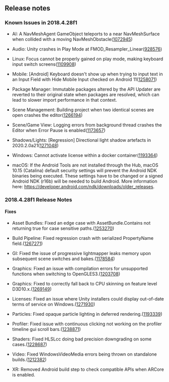 ## Release notes

### Known Issues in 2018.4.28f1

-   AI: A NavMeshAgent GameObject teleports to a near NavMeshSurface when collided with a moving NavMeshObstacle([1072945](https://issuetracker.unity3d.com/issues/a-navmeshagent-gameobject-teleports-to-a-near-navmeshsurface-when-collided-with-a-moving-navmeshobstacle))

-   Audio: Unity crashes in Play Mode at FMOD_Resampler_Linear([928576](https://issuetracker.unity3d.com/issues/unity-crashes-in-play-mode-at-fmod-resampler-linear))

-   Linux: Focus cannot be properly gained on play mode, making keyboard input switch screens([1109908](https://issuetracker.unity3d.com/issues/linux-focus-cannot-be-properly-gained-on-play-mode-making-keyboard-input-switch-screens))

-   Mobile: \[Android\] Keyboard doesn\'t show up when trying to input text in an Input Field with Hide Mobile Input checked on Android 11([1258071](https://issuetracker.unity3d.com/issues/android-keyboard-doesnt-show-up-when-trying-to-input-text-in-an-input-field-with-hide-mobile-input-checked-on-android-11))

-   Package Manager: Immutable packages altered by the API Updater are reverted to their original state when packages are resolved, which can lead to slower import performance in that context.

-   Scene Management: Building project when two identical scenes are open crashes the editor([1266194](https://issuetracker.unity3d.com/issues/building-project-when-two-identical-scenes-are-open-crashes-the-editor))

-   Scene/Game View: Logging errors from background thread crashes the Editor when Error Pause is enabled([1173657](https://issuetracker.unity3d.com/issues/calling-assetbundle-dot-loadfromfileasync-with-a-path-that-does-not-exist-crashes-the-editor-when-error-pause-is-enabled))

-   Shadows/Lights: \[Regression\] Directional light shadow artefacts in 2020.2.0a21([1271048](https://issuetracker.unity3d.com/issues/hdrp-directional-light-artefacts-in-2020-dot-2-0a21))

-   Windows: Cannot activate license within a docker container([1193364](https://issuetracker.unity3d.com/issues/cannot-activate-license-within-a-docker-container))

-   macOS: If the Android Tools are not installed through the Hub, macOS 10.15 (Catalina) default security settings will prevent the Android NDK binaries being executed. These settings have to be changed or a signed Android NDK (r16b) will be needed to build Android. More information here: https://developer.android.com/ndk/downloads/older_releases.

### 2018.4.28f1 Release Notes

#### Fixes

-   Asset Bundles: Fixed an edge case with AssetBundle.Contains not returning true for case sensitive paths.([1253270](https://issuetracker.unity3d.com/issues/assetbundle-dot-contains-does-not-find-aseets-when-bundles-are-built-using-compatibilitybuildpipeline-dot-buildassetbundles))

-   Build Pipeline: Fixed regression crash with serialized PropertyName field.([1267271](https://issuetracker.unity3d.com/issues/building-a-project-crashes-when-a-script-component-has-serialized-array-of-a-type-that-contains-a-serialized-propertyname-field))

-   GI: Fixed the issue of progressive lightmapper leaks memory upon subsequent scene switches and bakes.([1178584](https://issuetracker.unity3d.com/issues/progressive-lightmapper-leaks-memory-upon-subsequent-scene-switches-and-bakes))

-   Graphics: Fixed an issue with compilation errors for unsupported functions when switching to OpenGLES3.([1203708](https://issuetracker.unity3d.com/issues/opengles3-shader-using-bitfield-extract-fails-to-compile-when-using-opengles3-graphics-api))

-   Graphics: Fixed to correctly fall back to CPU skinning on feature level D3D10.x.([1269149](https://issuetracker.unity3d.com/issues/the-build-does-not-fallback-to-cpu-skinning-when-has-directx-has-feature-level-10-dot-1-or-lower))

-   Licenses: Fixed an issue where Unity installers could display out-of-date terms of service on Windows.([1271930](https://issuetracker.unity3d.com/issues/the-terms-of-service-in-the-installer-are-out-of-date))

-   Particles: Fixed opaque particle lighting in deferred rendering.([1193339](https://issuetracker.unity3d.com/issues/standard-surface-particle-shader-reveals-objects-behind-the-gameobject-with-the-shader-when-using-certain-rendering-modes))

-   Profiler: Fixed issue with continuous clicking not working on the profiler timeline gui scroll bars.([1238871](https://issuetracker.unity3d.com/issues/profiler-mouse-scroller-is-not-working-for-timeline-view-in-the-profiler-window))

-   Shaders: Fixed HLSLcc doing bad precision downgrading on some cases.([1228687](https://issuetracker.unity3d.com/issues/min16f-as-def32-modifier-in-fxc-bytecode-not-honored-when-converting-to-spir-v-slash-essl))

-   Video: Fixed WindowsVideoMedia errors being thrown on standalone builds.([1212382](https://issuetracker.unity3d.com/issues/video-windows-7-windowsvideomedia-errors-are-thrown-on-standalone-builds-when-playing-mp4-files-hosted-on-certain-servers))

-   XR: Removed Android build step to check compatible APIs when ARCore is enabled.
